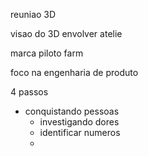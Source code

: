 reuniao 3D


visao do 3D
envolver atelie

marca piloto
farm

foco
na engenharia de produto

4 passos
- conquistando pessoas
	- investigando dores
	- identificar numeros
	- 